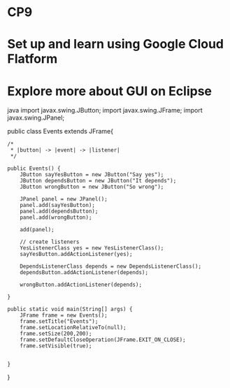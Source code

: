 # CP9
# Set up and learn using Google Cloud Flatform
# Explore more about GUI on Eclipse
java
import javax.swing.JButton;
import javax.swing.JFrame;
import javax.swing.JPanel;

public class Events extends JFrame{

	/*
	 * |button| -> |event| -> |listener|
	 */
	
	public Events() {
		JButton sayYesButton = new JButton("Say yes");
		JButton dependsButton = new JButton("It depends");
		JButton wrongButton = new JButton("So wrong");
		
		JPanel panel = new JPanel();
		panel.add(sayYesButton);
		panel.add(dependsButton);
		panel.add(wrongButton);
		
		add(panel);
		
		// create listeners
		YesListenerClass yes = new YesListenerClass();
		sayYesButton.addActionListener(yes);
		
		DependsListenerClass depends = new DependsListenerClass();
		dependsButton.addActionListener(depends);
		
		wrongButton.addActionListener(depends);
		
	}
	
	public static void main(String[] args) {
		JFrame frame = new Events();
		frame.setTitle("Events");
		frame.setLocationRelativeTo(null);
		frame.setSize(200,200);
		frame.setDefaultCloseOperation(JFrame.EXIT_ON_CLOSE);
		frame.setVisible(true);
		
		
	}
}
